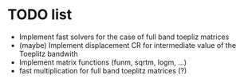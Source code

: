# TODO list
- Implement fast solvers for the case of full band toepliz matrices
- (maybe) Implement displacement CR for intermediate value of the Toeplitz bandwith
- Implement matrix functions (funm, sqrtm, logm, ...)
- fast multiplication for full band toeplitz matrices (?)
